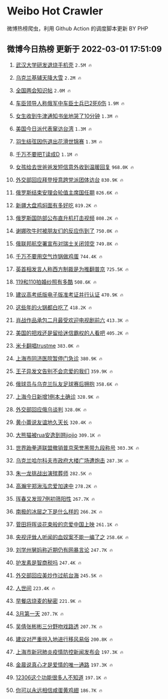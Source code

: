# Weibo Hot Crawler 



微博热榜爬虫，利用 Github Action 的调度脚本更新 BY PHP 


## 微博今日热榜 更新于 2022-03-01 17:51:09 
1. [武汉大学研发退烧手机壳](https://s.weibo.com/weibo?q=%23%E6%AD%A6%E6%B1%89%E5%A4%A7%E5%AD%A6%E7%A0%94%E5%8F%91%E9%80%80%E7%83%A7%E6%89%8B%E6%9C%BA%E5%A3%B3%23&Refer=top) `2.5M 🔥` 

1. [乌克兰基辅天降大雪](https://s.weibo.com/weibo?q=%23%E4%B9%8C%E5%85%8B%E5%85%B0%E5%9F%BA%E8%BE%85%E5%A4%A9%E9%99%8D%E5%A4%A7%E9%9B%AA%23&Refer=top) `2.2M 🔥` 

1. [全国两会知识帖](https://s.weibo.com/weibo?q=%23%E5%85%A8%E5%9B%BD%E4%B8%A4%E4%BC%9A%E7%9F%A5%E8%AF%86%E5%B8%96%23&Refer=top) `2.0M 🔥` 

1. [车臣领导人称俄军中车臣士兵已2死6伤](https://s.weibo.com/weibo?q=%23%E8%BD%A6%E8%87%A3%E9%A2%86%E5%AF%BC%E4%BA%BA%E7%A7%B0%E4%BF%84%E5%86%9B%E4%B8%AD%E8%BD%A6%E8%87%A3%E5%A3%AB%E5%85%B5%E5%B7%B22%E6%AD%BB6%E4%BC%A4%23&Refer=top) `1.9M 🔥` 

1. [女生收到牛津通知书坐地哭了10分钟](https://s.weibo.com/weibo?q=%23%E5%A5%B3%E7%94%9F%E6%94%B6%E5%88%B0%E7%89%9B%E6%B4%A5%E9%80%9A%E7%9F%A5%E4%B9%A6%E5%9D%90%E5%9C%B0%E5%93%AD%E4%BA%8610%E5%88%86%E9%92%9F%23&Refer=top) `1.3M 🔥` 

1. [美国今日派代表窜访台湾](https://s.weibo.com/weibo?q=%23%E7%BE%8E%E5%9B%BD%E4%BB%8A%E6%97%A5%E6%B4%BE%E4%BB%A3%E8%A1%A8%E7%AA%9C%E8%AE%BF%E5%8F%B0%E6%B9%BE%23&Refer=top) `1.3M 🔥` 

1. [羽生结弦因伤退出花滑世锦赛](https://s.weibo.com/weibo?q=%23%E7%BE%BD%E7%94%9F%E7%BB%93%E5%BC%A6%E5%9B%A0%E4%BC%A4%E9%80%80%E5%87%BA%E8%8A%B1%E6%BB%91%E4%B8%96%E9%94%A6%E8%B5%9B%23&Refer=top) `1.3M 🔥` 

1. [千万不要把T读成D](https://s.weibo.com/weibo?q=%23%E5%8D%83%E4%B8%87%E4%B8%8D%E8%A6%81%E6%8A%8AT%E8%AF%BB%E6%88%90D%23&Refer=top) `1.1M 🔥` 

1. [女孩给去世爸爸发短信意外收到温暖回复](https://s.weibo.com/weibo?q=%23%E5%A5%B3%E5%AD%A9%E7%BB%99%E5%8E%BB%E4%B8%96%E7%88%B8%E7%88%B8%E5%8F%91%E7%9F%AD%E4%BF%A1%E6%84%8F%E5%A4%96%E6%94%B6%E5%88%B0%E6%B8%A9%E6%9A%96%E5%9B%9E%E5%A4%8D%23&Refer=top) `968.0K 🔥` 

1. [外交部回应拜登授意跨党派团体访台](https://s.weibo.com/weibo?q=%23%E5%A4%96%E4%BA%A4%E9%83%A8%E5%9B%9E%E5%BA%94%E6%8B%9C%E7%99%BB%E6%8E%88%E6%84%8F%E8%B7%A8%E5%85%9A%E6%B4%BE%E5%9B%A2%E4%BD%93%E8%AE%BF%E5%8F%B0%23&Refer=top) `830.9K 🔥` 

1. [俄罗斯结束安理会轮值主席国任期](https://s.weibo.com/weibo?q=%23%E4%BF%84%E7%BD%97%E6%96%AF%E7%BB%93%E6%9D%9F%E5%AE%89%E7%90%86%E4%BC%9A%E8%BD%AE%E5%80%BC%E4%B8%BB%E5%B8%AD%E5%9B%BD%E4%BB%BB%E6%9C%9F%23&Refer=top) `826.6K 🔥` 

1. [新疆大盘鸡焖面有多好吃](https://s.weibo.com/weibo?q=%23%E6%96%B0%E7%96%86%E5%A4%A7%E7%9B%98%E9%B8%A1%E7%84%96%E9%9D%A2%E6%9C%89%E5%A4%9A%E5%A5%BD%E5%90%83%23&Refer=top) `819.2K 🔥` 

1. [俄罗斯国防部公布直升机打击视频](https://s.weibo.com/weibo?q=%23%E4%BF%84%E7%BD%97%E6%96%AF%E5%9B%BD%E9%98%B2%E9%83%A8%E5%85%AC%E5%B8%83%E7%9B%B4%E5%8D%87%E6%9C%BA%E6%89%93%E5%87%BB%E8%A7%86%E9%A2%91%23&Refer=top) `808.2K 🔥` 

1. [谢娜吹牛时被朋友们的反应伤到了](https://s.weibo.com/weibo?q=%23%E8%B0%A2%E5%A8%9C%E5%90%B9%E7%89%9B%E6%97%B6%E8%A2%AB%E6%9C%8B%E5%8F%8B%E4%BB%AC%E7%9A%84%E5%8F%8D%E5%BA%94%E4%BC%A4%E5%88%B0%E4%BA%86%23&Refer=top) `750.0K 🔥` 

1. [俄联邦航空署宣布对瑞士关闭领空](https://s.weibo.com/weibo?q=%23%E4%BF%84%E8%81%94%E9%82%A6%E8%88%AA%E7%A9%BA%E7%BD%B2%E5%AE%A3%E5%B8%83%E5%AF%B9%E7%91%9E%E5%A3%AB%E5%85%B3%E9%97%AD%E9%A2%86%E7%A9%BA%23&Refer=top) `749.8K 🔥` 

1. [千万不要用空气炸锅做鸡蛋](https://s.weibo.com/weibo?q=%23%E5%8D%83%E4%B8%87%E4%B8%8D%E8%A6%81%E7%94%A8%E7%A9%BA%E6%B0%94%E7%82%B8%E9%94%85%E5%81%9A%E9%B8%A1%E8%9B%8B%23&Refer=top) `744.4K 🔥` 

1. [英首相发言人称西方制裁是为推翻普京](https://s.weibo.com/weibo?q=%23%E8%8B%B1%E9%A6%96%E7%9B%B8%E5%8F%91%E8%A8%80%E4%BA%BA%E7%A7%B0%E8%A5%BF%E6%96%B9%E5%88%B6%E8%A3%81%E6%98%AF%E4%B8%BA%E6%8E%A8%E7%BF%BB%E6%99%AE%E4%BA%AC%23&Refer=top) `725.5K 🔥` 

1. [119和110拍婚纱照有多酷](https://s.weibo.com/weibo?q=%23119%E5%92%8C110%E6%8B%8D%E5%A9%9A%E7%BA%B1%E7%85%A7%E6%9C%89%E5%A4%9A%E9%85%B7%23&Refer=top) `508.6K 🔥` 

1. [建议高考纸版电子版准考证并行认证](https://s.weibo.com/weibo?q=%23%E5%BB%BA%E8%AE%AE%E9%AB%98%E8%80%83%E7%BA%B8%E7%89%88%E7%94%B5%E5%AD%90%E7%89%88%E5%87%86%E8%80%83%E8%AF%81%E5%B9%B6%E8%A1%8C%E8%AE%A4%E8%AF%81%23&Refer=top) `470.9K 🔥` 

1. [这些年的火锅都白吃了](https://s.weibo.com/weibo?q=%23%E8%BF%99%E4%BA%9B%E5%B9%B4%E7%9A%84%E7%81%AB%E9%94%85%E9%83%BD%E7%99%BD%E5%90%83%E4%BA%86%23&Refer=top) `418.2K 🔥` 

1. [肖战作品承包二月最受欢迎电视剧前六](https://s.weibo.com/weibo?q=%23%E8%82%96%E6%88%98%E4%BD%9C%E5%93%81%E6%89%BF%E5%8C%85%E4%BA%8C%E6%9C%88%E6%9C%80%E5%8F%97%E6%AC%A2%E8%BF%8E%E7%94%B5%E8%A7%86%E5%89%A7%E5%89%8D%E5%85%AD%23&Refer=top) `413.3K 🔥` 

1. [美国的把戏还是留给迷信霸权的人看吧](https://s.weibo.com/weibo?q=%23%E7%BE%8E%E5%9B%BD%E7%9A%84%E6%8A%8A%E6%88%8F%E8%BF%98%E6%98%AF%E7%95%99%E7%BB%99%E8%BF%B7%E4%BF%A1%E9%9C%B8%E6%9D%83%E7%9A%84%E4%BA%BA%E7%9C%8B%E5%90%A7%23&Refer=top) `405.2K 🔥` 

1. [米卡翻唱trustme](https://s.weibo.com/weibo?q=%23%E7%B1%B3%E5%8D%A1%E7%BF%BB%E5%94%B1trustme%23&Refer=top) `383.0K 🔥` 

1. [上海市同济医院暂停门急诊](https://s.weibo.com/weibo?q=%23%E4%B8%8A%E6%B5%B7%E5%B8%82%E5%90%8C%E6%B5%8E%E5%8C%BB%E9%99%A2%E6%9A%82%E5%81%9C%E9%97%A8%E6%80%A5%E8%AF%8A%23&Refer=top) `380.9K 🔥` 

1. [王子异发文告别不会恋爱的我们](https://s.weibo.com/weibo?q=%23%E7%8E%8B%E5%AD%90%E5%BC%82%E5%8F%91%E6%96%87%E5%91%8A%E5%88%AB%E4%B8%8D%E4%BC%9A%E6%81%8B%E7%88%B1%E7%9A%84%E6%88%91%E4%BB%AC%23&Refer=top) `359.9K 🔥` 

1. [俄球员与乌克兰队友足球赛后拥抱](https://s.weibo.com/weibo?q=%23%E4%BF%84%E7%90%83%E5%91%98%E4%B8%8E%E4%B9%8C%E5%85%8B%E5%85%B0%E9%98%9F%E5%8F%8B%E8%B6%B3%E7%90%83%E8%B5%9B%E5%90%8E%E6%8B%A5%E6%8A%B1%23&Refer=top) `358.6K 🔥` 

1. [上海今日新增1例本土确诊](https://s.weibo.com/weibo?q=%23%E4%B8%8A%E6%B5%B7%E4%BB%8A%E6%97%A5%E6%96%B0%E5%A2%9E1%E4%BE%8B%E6%9C%AC%E5%9C%9F%E7%A1%AE%E8%AF%8A%23&Refer=top) `328.9K 🔥` 

1. [外交部回应俄乌谈判](https://s.weibo.com/weibo?q=%23%E5%A4%96%E4%BA%A4%E9%83%A8%E5%9B%9E%E5%BA%94%E4%BF%84%E4%B9%8C%E8%B0%88%E5%88%A4%23&Refer=top) `328.0K 🔥` 

1. [黄小蕾说友谊地久天长](https://s.weibo.com/weibo?q=%23%E9%BB%84%E5%B0%8F%E8%95%BE%E8%AF%B4%E5%8F%8B%E8%B0%8A%E5%9C%B0%E4%B9%85%E5%A4%A9%E9%95%BF%23&Refer=top) `320.4K 🔥` 

1. [大熊猫被rua安逸到翘jiojio](https://s.weibo.com/weibo?q=%23%E5%A4%A7%E7%86%8A%E7%8C%AB%E8%A2%ABrua%E5%AE%89%E9%80%B8%E5%88%B0%E7%BF%98jiojio%23&Refer=top) `309.1K 🔥` 

1. [世界跆拳道联盟撤销普京荣誉黑带九段称号](https://s.weibo.com/weibo?q=%23%E4%B8%96%E7%95%8C%E8%B7%86%E6%8B%B3%E9%81%93%E8%81%94%E7%9B%9F%E6%92%A4%E9%94%80%E6%99%AE%E4%BA%AC%E8%8D%A3%E8%AA%89%E9%BB%91%E5%B8%A6%E4%B9%9D%E6%AE%B5%E7%A7%B0%E5%8F%B7%23&Refer=top) `303.3K 🔥` 

1. [乌克兰哈尔科夫市政府大楼广场遭炮击](https://s.weibo.com/weibo?q=%23%E4%B9%8C%E5%85%8B%E5%85%B0%E5%93%88%E5%B0%94%E7%A7%91%E5%A4%AB%E5%B8%82%E6%94%BF%E5%BA%9C%E5%A4%A7%E6%A5%BC%E5%B9%BF%E5%9C%BA%E9%81%AD%E7%82%AE%E5%87%BB%23&Refer=top) `287.3K 🔥` 

1. [朱一龙挑战出演殡葬师](https://s.weibo.com/weibo?q=%23%E6%9C%B1%E4%B8%80%E9%BE%99%E6%8C%91%E6%88%98%E5%87%BA%E6%BC%94%E6%AE%A1%E8%91%AC%E5%B8%88%23&Refer=top) `282.5K 🔥` 

1. [高瀚宇郑湫泓恋爱加速中](https://s.weibo.com/weibo?q=%23%E9%AB%98%E7%80%9A%E5%AE%87%E9%83%91%E6%B9%AB%E6%B3%93%E6%81%8B%E7%88%B1%E5%8A%A0%E9%80%9F%E4%B8%AD%23&Refer=top) `278.2K 🔥` 

1. [珲春又发现7例初筛阳性](https://s.weibo.com/weibo?q=%23%E7%8F%B2%E6%98%A5%E5%8F%88%E5%8F%91%E7%8E%B07%E4%BE%8B%E5%88%9D%E7%AD%9B%E9%98%B3%E6%80%A7%23&Refer=top) `267.7K 🔥` 

1. [南极的冰层之下是什么样的](https://s.weibo.com/weibo?q=%23%E5%8D%97%E6%9E%81%E7%9A%84%E5%86%B0%E5%B1%82%E4%B9%8B%E4%B8%8B%E6%98%AF%E4%BB%80%E4%B9%88%E6%A0%B7%E7%9A%84%23&Refer=top) `266.2K 🔥` 

1. [菅田将晖谈花束般的恋爱中国上映](https://s.weibo.com/weibo?q=%23%E8%8F%85%E7%94%B0%E5%B0%86%E6%99%96%E8%B0%88%E8%8A%B1%E6%9D%9F%E8%88%AC%E7%9A%84%E6%81%8B%E7%88%B1%E4%B8%AD%E5%9B%BD%E4%B8%8A%E6%98%A0%23&Refer=top) `261.1K 🔥` 

1. [央视评耸人听闻的血奴案不能一编了之](https://s.weibo.com/weibo?q=%23%E5%A4%AE%E8%A7%86%E8%AF%84%E8%80%B8%E4%BA%BA%E5%90%AC%E9%97%BB%E7%9A%84%E8%A1%80%E5%A5%B4%E6%A1%88%E4%B8%8D%E8%83%BD%E4%B8%80%E7%BC%96%E4%BA%86%E4%B9%8B%23&Refer=top) `258.6K 🔥` 

1. [刘学州舅妈称近期仍有网暴言论](https://s.weibo.com/weibo?q=%23%E5%88%98%E5%AD%A6%E5%B7%9E%E8%88%85%E5%A6%88%E7%A7%B0%E8%BF%91%E6%9C%9F%E4%BB%8D%E6%9C%89%E7%BD%91%E6%9A%B4%E8%A8%80%E8%AE%BA%23&Refer=top) `247.7K 🔥` 

1. [护发素是智商税吗](https://s.weibo.com/weibo?q=%23%E6%8A%A4%E5%8F%91%E7%B4%A0%E6%98%AF%E6%99%BA%E5%95%86%E7%A8%8E%E5%90%97%23&Refer=top) `247.4K 🔥` 

1. [外交部回应美炒作过航台海](https://s.weibo.com/weibo?q=%23%E5%A4%96%E4%BA%A4%E9%83%A8%E5%9B%9E%E5%BA%94%E7%BE%8E%E7%82%92%E4%BD%9C%E8%BF%87%E8%88%AA%E5%8F%B0%E6%B5%B7%23&Refer=top) `245.5K 🔥` 

1. [人世间](https://s.weibo.com/weibo?q=%E4%BA%BA%E4%B8%96%E9%97%B4&Refer=top) `223.4K 🔥` 

1. [早餐店烧麦的秘密](https://s.weibo.com/weibo?q=%23%E6%97%A9%E9%A4%90%E5%BA%97%E7%83%A7%E9%BA%A6%E7%9A%84%E7%A7%98%E5%AF%86%23&Refer=top) `221.9K 🔥` 

1. [3月第一天](https://s.weibo.com/weibo?q=%233%E6%9C%88%E7%AC%AC%E4%B8%80%E5%A4%A9%23&Refer=top) `207.7K 🔥` 

1. [吴倩张彬彬三分野吻戏路透](https://s.weibo.com/weibo?q=%23%E5%90%B4%E5%80%A9%E5%BC%A0%E5%BD%AC%E5%BD%AC%E4%B8%89%E5%88%86%E9%87%8E%E5%90%BB%E6%88%8F%E8%B7%AF%E9%80%8F%23&Refer=top) `207.7K 🔥` 

1. [建议对严重拐入地进行移风易俗](https://s.weibo.com/weibo?q=%23%E5%BB%BA%E8%AE%AE%E5%AF%B9%E4%B8%A5%E9%87%8D%E6%8B%90%E5%85%A5%E5%9C%B0%E8%BF%9B%E8%A1%8C%E7%A7%BB%E9%A3%8E%E6%98%93%E4%BF%97%23&Refer=top) `200.8K 🔥` 

1. [上海市新冠肺炎疫情防控新闻发布会](https://s.weibo.com/weibo?q=%23%E4%B8%8A%E6%B5%B7%E5%B8%82%E6%96%B0%E5%86%A0%E8%82%BA%E7%82%8E%E7%96%AB%E6%83%85%E9%98%B2%E6%8E%A7%E6%96%B0%E9%97%BB%E5%8F%91%E5%B8%83%E4%BC%9A%23&Refer=top) `197.3K 🔥` 

1. [金晨说真心才是爱情的唯一通路](https://s.weibo.com/weibo?q=%23%E9%87%91%E6%99%A8%E8%AF%B4%E7%9C%9F%E5%BF%83%E6%89%8D%E6%98%AF%E7%88%B1%E6%83%85%E7%9A%84%E5%94%AF%E4%B8%80%E9%80%9A%E8%B7%AF%23&Refer=top) `197.3K 🔥` 

1. [12306这个功能很多人不知道](https://s.weibo.com/weibo?q=%2312306%E8%BF%99%E4%B8%AA%E5%8A%9F%E8%83%BD%E5%BE%88%E5%A4%9A%E4%BA%BA%E4%B8%8D%E7%9F%A5%E9%81%93%23&Refer=top) `197.1K 🔥` 

1. [你可以永远相信咸蛋黄鸡翅](https://s.weibo.com/weibo?q=%23%E4%BD%A0%E5%8F%AF%E4%BB%A5%E6%B0%B8%E8%BF%9C%E7%9B%B8%E4%BF%A1%E5%92%B8%E8%9B%8B%E9%BB%84%E9%B8%A1%E7%BF%85%23&Refer=top) `186.7K 🔥` 

